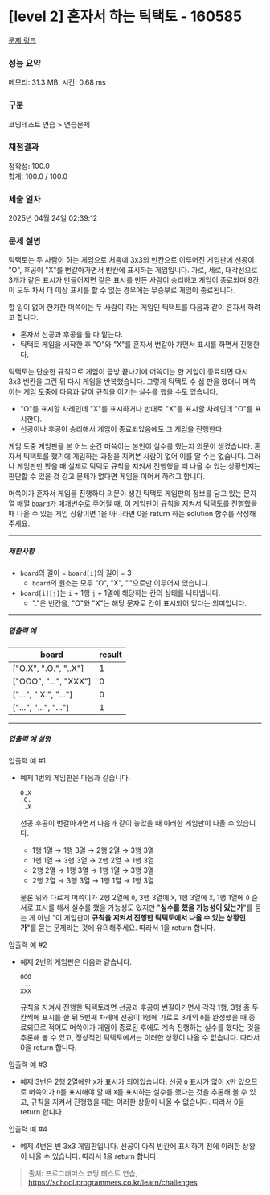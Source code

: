 # [level 2] 혼자서 하는 틱택토 - 160585 

[문제 링크](https://school.programmers.co.kr/learn/courses/30/lessons/160585) 

### 성능 요약

메모리: 31.3 MB, 시간: 0.68 ms

### 구분

코딩테스트 연습 > 연습문제

### 채점결과

정확성: 100.0<br/>합계: 100.0 / 100.0

### 제출 일자

2025년 04월 24일 02:39:12

### 문제 설명

<p>틱택토는 두 사람이 하는 게임으로 처음에 3x3의 빈칸으로 이루어진 게임판에 선공이 "O", 후공이 "X"를 번갈아가면서 빈칸에 표시하는 게임입니다. 가로, 세로, 대각선으로 3개가 같은 표시가 만들어지면 같은 표시를 만든 사람이 승리하고 게임이 종료되며 9칸이 모두 차서 더 이상 표시를 할 수 없는 경우에는 무승부로 게임이 종료됩니다.</p>

<p>할 일이 없어 한가한 머쓱이는 두 사람이 하는 게임인 틱택토를 다음과 같이 혼자서 하려고 합니다.</p>

<ul>
<li>혼자서 선공과 후공을 둘 다 맡는다.</li>
<li>틱택토 게임을 시작한 후 "O"와 "X"를 혼자서 번갈아 가면서 표시를 하면서 진행한다.</li>
</ul>

<p>틱택토는 단순한 규칙으로 게임이 금방 끝나기에 머쓱이는 한 게임이 종료되면 다시 3x3 빈칸을 그린 뒤 다시 게임을 반복했습니다. 그렇게 틱택토 수 십 판을 했더니 머쓱이는 게임 도중에 다음과 같이 규칙을 어기는 실수를 했을 수도 있습니다.</p>

<ul>
<li>"O"를 표시할 차례인데 "X"를 표시하거나 반대로 "X"를 표시할 차례인데 "O"를 표시한다.</li>
<li>선공이나 후공이 승리해서 게임이 종료되었음에도 그 게임을 진행한다.</li>
</ul>

<p>게임 도중 게임판을 본 어느 순간 머쓱이는 본인이 실수를 했는지 의문이 생겼습니다. 혼자서 틱택토를 했기에 게임하는 과정을 지켜본 사람이 없어 이를 알 수는 없습니다. 그러나 게임판만 봤을 때 실제로 틱택토 규칙을 지켜서 진행했을 때 나올 수 있는 상황인지는 판단할 수 있을 것 같고 문제가 없다면 게임을 이어서 하려고 합니다.</p>

<p>머쓱이가 혼자서 게임을 진행하다 의문이 생긴 틱택토 게임판의 정보를 담고 있는 문자열 배열 <code>board</code>가 매개변수로 주어질 때, 이 게임판이 규칙을 지켜서 틱택토를 진행했을 때 나올 수 있는 게임 상황이면 1을 아니라면 0을 return 하는 solution 함수를 작성해 주세요.</p>

<hr>

<h5>제한사항</h5>

<ul>
<li><code>board</code>의 길이 = <code>board[i]</code>의 길이 = 3

<ul>
<li><code>board</code>의 원소는 모두 "O", "X", "."으로만 이루어져 있습니다.</li>
</ul></li>
<li><code>board[i][j]</code>는 <code>i</code> + 1행 <code>j</code> + 1열에 해당하는 칸의 상태를 나타냅니다.

<ul>
<li>"."은 빈칸을, "O"와 "X"는 해당 문자로 칸이 표시되어 있다는 의미입니다.</li>
</ul></li>
</ul>

<hr>

<h5>입출력 예</h5>
<table class="table">
        <thead><tr>
<th>board</th>
<th>result</th>
</tr>
</thead>
        <tbody><tr>
<td>["O.X", ".O.", "..X"]</td>
<td>1</td>
</tr>
<tr>
<td>["OOO", "...", "XXX"]</td>
<td>0</td>
</tr>
<tr>
<td>["...", ".X.", "..."]</td>
<td>0</td>
</tr>
<tr>
<td>["...", "...", "..."]</td>
<td>1</td>
</tr>
</tbody>
      </table>
<hr>

<h5>입출력 예 설명</h5>

<p>입출력 예 #1</p>

<ul>
<li><p>예제 1번의 게임판은 다음과 같습니다.</p>
<div class="highlight"><pre class="codehilite"><code>O.X
.O.
..X
</code></pre></div>
<p>선공 후공이 번갈아가면서 다음과 같이 놓았을 때 이러한 게임판이 나올 수 있습니다.</p>

<ul>
<li>1행 1열 → 1행 3열 → 2행 2열 → 3행 3열</li>
<li>1행 1열 → 3행 3열 → 2행 2열 → 1행 3열</li>
<li>2행 2열 → 1행 3열 → 1행 1열 → 3행 3열</li>
<li>2행 2열 → 3행 3열 → 1행 1열 → 1행 3열</li>
</ul>

<p>물론 위와 다르게 머쓱이가 2행 2열에 <code>O</code>, 3행 3열에 <code>X</code>, 1행 3열에 <code>X</code>, 1행 1열에 <code>O</code> 순서로 표시를 해서 실수를 했을 가능성도 있지만 "<strong>실수를 했을 가능성이 있는가</strong>"를 묻는 게 아닌 "이 게임판이 <strong>규칙을 지켜서 진행한 틱택토에서 나올 수 있는 상황인가</strong>"를 묻는 문제라는 것에 유의해주세요. 따라서 1을 return 합니다.</p></li>
</ul>

<p>입출력 예 #2</p>

<ul>
<li><p>예제 2번의 게임판은 다음과 같습니다.</p>
<div class="highlight"><pre class="codehilite"><code>OOO
...
XXX
</code></pre></div>
<p>규칙을 지켜서 진행한 틱택토라면 선공과 후공이 번갈아가면서 각각 1행, 3행 중 두 칸씩에 표시를 한 뒤 5번째 차례에 선공이 1행에 가로로 3개의 <code>O</code>를 완성했을 때 종료되므로 적어도 머쓱이가 게임이 종료된 후에도 계속 진행하는 실수를 했다는 것을 추론해 볼 수 있고, 정상적인 틱택토에서는 이러한 상황이 나올 수 없습니다. 따라서 0을 return 합니다.</p></li>
</ul>

<p>입출력 예 #3</p>

<ul>
<li>예제 3번은 2행 2열에만 <code>X</code>가 표시가 되어있습니다. 선공 <code>O</code> 표시가 없이 <code>X</code>만 있으므로 머쓱이가 <code>O</code>를 표시해야 할 때 <code>X</code>를 표시하는 실수를 했다는 것을 추론해 볼 수 있고, 규칙을 지켜서 진행했을 때는 이러한 상황이 나올 수 없습니다. 따라서 0을 return 합니다.</li>
</ul>

<p>입출력 예 #4</p>

<ul>
<li>예제 4번은 빈 3x3 게임판입니다. 선공이 아직 빈칸에 표시하기 전에 이러한 상황이 나올 수 있습니다. 따라서 1을 return 합니다.</li>
</ul>


> 출처: 프로그래머스 코딩 테스트 연습, https://school.programmers.co.kr/learn/challenges